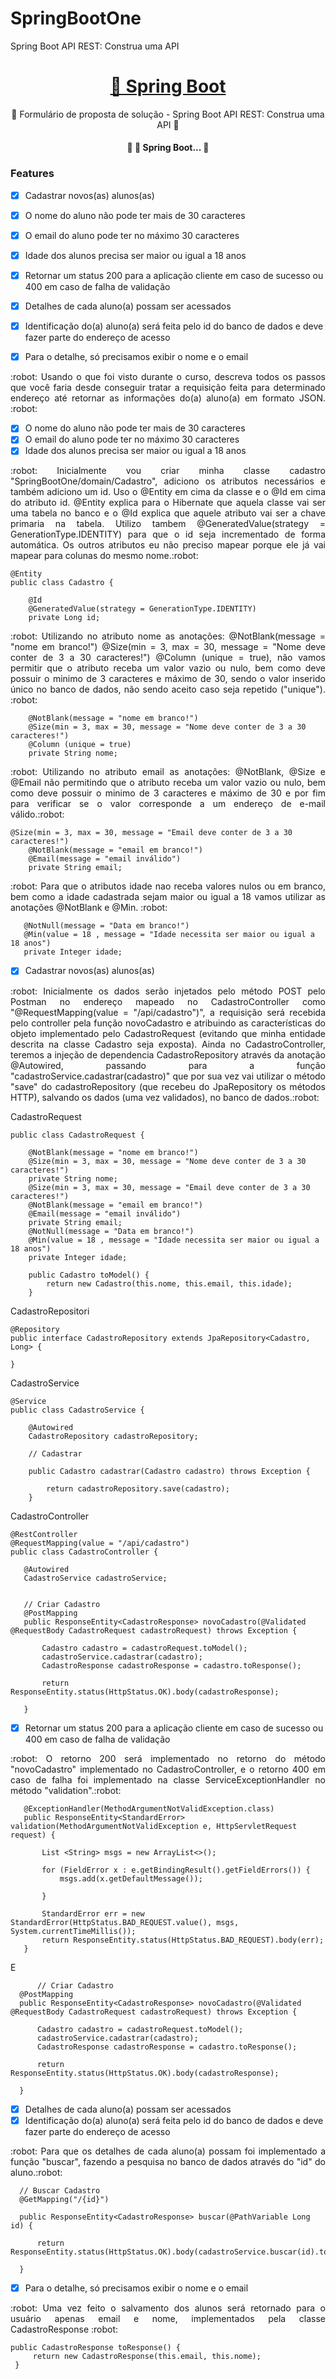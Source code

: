 # SpringBootOne
Spring Boot API REST: Construa uma API

<h1 align="center">
    <a href="https://www.java.com/pt-BR/">🔗 Spring Boot </a>
</h1>
<p align="center">🚀 Formulário de proposta de solução - Spring Boot API REST: Construa uma API 🚀 </p>

<h4 align="center"> 
	🚧  🚀 Spring Boot...  🚧
</h4>

### Features

- [x] Cadastrar novos(as) alunos(as)
- [x] O nome do aluno não pode ter mais de 30 caracteres
- [x] O email do aluno pode ter no máximo 30 caracteres
- [x] Idade dos alunos precisa ser maior ou igual a 18 anos
- [x] Retornar um status 200 para a aplicação cliente em caso de sucesso ou 400 em caso de falha de validação
- [x] Detalhes de cada aluno(a) possam ser acessados
- [x] Identificação do(a) aluno(a) será feita pelo id do banco de dados e deve fazer parte do endereço de acesso
- [x] Para o detalhe, só precisamos exibir o nome e o email


<p align="justify"> :robot: Usando o que foi visto durante o curso,  descreva todos os passos que você faria desde conseguir tratar a requisição feita para determinado endereço até retornar as informações do(a) aluno(a) em formato JSON.  :robot: </p>

- [x] O nome do aluno não pode ter mais de 30 caracteres
- [x] O email do aluno pode ter no máximo 30 caracteres
- [x] Idade dos alunos precisa ser maior ou igual a 18 anos

<p align="justify"> :robot: Inicialmente vou criar minha classe cadastro "SpringBootOne/domain/Cadastro", adiciono os atributos necessários e também adiciono um id. Uso o @Entity em cima da classe e o @Id em cima do atributo id. @Entity explica para o Hibernate que aquela classe vai ser uma tabela no banco e o @Id explica que aquele atributo vai ser a chave primaria na tabela. Utilizo tambem @GeneratedValue(strategy = GenerationType.IDENTITY) para que o id seja incrementado de forma automática. Os outros atributos eu não preciso mapear porque ele já vai mapear para colunas do mesmo nome.:robot: </p>

```
@Entity
public class Cadastro {

	@Id
	@GeneratedValue(strategy = GenerationType.IDENTITY)
	private Long id;
```
  

<p align="justify"> :robot: Utilizando no atributo nome as anotações: @NotBlank(message = "nome em branco!") 	@Size(min = 3, max = 30, message = "Nome deve conter de 3 a 30 caracteres!") 	@Column (unique = true), não vamos permitir que o atributo receba um valor vazio ou nulo, bem como deve possuir o minimo de 3 caracteres e máximo de 30, sendo o valor inserido único no banco de dados, não sendo aceito caso seja repetido ("unique"). :robot: </p>

```
	@NotBlank(message = "nome em branco!")
	@Size(min = 3, max = 30, message = "Nome deve conter de 3 a 30 caracteres!")
	@Column (unique = true) 
	private String nome;
```

<p align="justify"> :robot: Utilizando no atributo email as anotações: @NotBlank, @Size e @Email não permitindo que o atributo receba um valor vazio ou nulo, bem como deve possuir o minimo de 3 caracteres e máximo de 30 e por fim para verificar se o valor corresponde a um endereço de e-mail válido.:robot: </p>

```
@Size(min = 3, max = 30, message = "Email deve conter de 3 a 30 caracteres!")
	@NotBlank(message = "email em branco!")
	@Email(message = "email inválido")
	private String email;
 ```

<p align="justify"> :robot: Para que o atributos idade nao receba valores nulos ou em branco, bem como a  idade cadastrada sejam maior ou igual a 18 vamos utilizar as anotações @NotBlank e @Min. :robot: </p>

 ```
	@NotNull(message = "Data em branco!")
	@Min(value = 18 , message = "Idade necessita ser maior ou igual a 18 anos")
	private Integer idade;
 ```
 
 - [x] Cadastrar novos(as) alunos(as)
 
<p align="justify"> :robot: Inicialmente os dados serão injetados pelo método POST pelo Postman no endereço mapeado no CadastroController como "@RequestMapping(value = "/api/cadastro")", a requisição será recebida pelo controller pela função novoCadastro e atribuindo as características do objeto implementado pelo CadastroRequest (evitando que minha entidade descrita na classe Cadastro seja exposta). Ainda no CadastroController, teremos a injeção de dependencia CadastroRepository através da anotação @Autowired, passando para a função "cadastroService.cadastrar(cadastro)" que por sua vez vai utilizar o método "save" do cadastroRepository (que recebeu do JpaRepository os métodos HTTP), salvando os dados (uma vez validados), no banco de dados.:robot: </p>


CadastroRequest
```
public class CadastroRequest {
	
	@NotBlank(message = "nome em branco!")
	@Size(min = 3, max = 30, message = "Nome deve conter de 3 a 30 caracteres!")
	private String nome;
	@Size(min = 3, max = 30, message = "Email deve conter de 3 a 30 caracteres!")
	@NotBlank(message = "email em branco!")
	@Email(message = "email inválido")
	private String email;
	@NotNull(message = "Data em branco!")
	@Min(value = 18 , message = "Idade necessita ser maior ou igual a 18 anos")
	private Integer idade;
	
	public Cadastro toModel() {
		return new Cadastro(this.nome, this.email, this.idade);
	}
```

CadastroRepositori

```
@Repository
public interface CadastroRepository extends JpaRepository<Cadastro, Long> {

}
```
CadastroService
```
@Service
public class CadastroService {

	@Autowired
	CadastroRepository cadastroRepository;

	// Cadastrar

	public Cadastro cadastrar(Cadastro cadastro) throws Exception {

		return cadastroRepository.save(cadastro);
	}
 ```
 
 CadastroController

 ```
@RestController
@RequestMapping(value = "/api/cadastro")
public class CadastroController {

	@Autowired
	CadastroService cadastroService;
	

	// Criar Cadastro
	@PostMapping
	public ResponseEntity<CadastroResponse> novoCadastro(@Validated  @RequestBody CadastroRequest cadastroRequest) throws Exception {

		Cadastro cadastro = cadastroRequest.toModel();
		cadastroService.cadastrar(cadastro);
		CadastroResponse cadastroResponse = cadastro.toResponse();
		
		return ResponseEntity.status(HttpStatus.OK).body(cadastroResponse);
		
	}
 ```
 
 - [x] Retornar um status 200 para a aplicação cliente em caso de sucesso ou 400 em caso de falha de validação

<p align="justify"> :robot: O retorno 200 será implementado no retorno do método "novoCadastro" implementado no CadastroController, e o retorno 400 em caso de falha foi implementado na classe ServiceExceptionHandler no método "validation".:robot: </p>

 ```
    @ExceptionHandler(MethodArgumentNotValidException.class)
    public ResponseEntity<StandardError> validation(MethodArgumentNotValidException e, HttpServletRequest request) {
    	
    	List <String> msgs = new ArrayList<>();
    	
    	for (FieldError x : e.getBindingResult().getFieldErrors()) {
            msgs.add(x.getDefaultMessage());            
    		
        }
    	
        StandardError err = new StandardError(HttpStatus.BAD_REQUEST.value(), msgs, System.currentTimeMillis());
        return ResponseEntity.status(HttpStatus.BAD_REQUEST).body(err);
    }
 ```
 E
 
  ```     
    	// Criar Cadastro
	@PostMapping
	public ResponseEntity<CadastroResponse> novoCadastro(@Validated  @RequestBody CadastroRequest cadastroRequest) throws Exception {

		Cadastro cadastro = cadastroRequest.toModel();
		cadastroService.cadastrar(cadastro);
		CadastroResponse cadastroResponse = cadastro.toResponse();
		
		return ResponseEntity.status(HttpStatus.OK).body(cadastroResponse);
		
	}
  ``` 
  
- [x] Detalhes de cada aluno(a) possam ser acessados
- [x] Identificação do(a) aluno(a) será feita pelo id do banco de dados e deve fazer parte do endereço de acesso

<p align="justify"> :robot: Para que os detalhes de cada aluno(a) possam foi implementado a função "buscar", fazendo a pesquisa no banco de dados através do "id" do aluno.:robot: </p>

  ``` 
	// Buscar Cadastro
	@GetMapping("/{id}")

	public ResponseEntity<CadastroResponse> buscar(@PathVariable Long id) {

		return ResponseEntity.status(HttpStatus.OK).body(cadastroService.buscar(id).toResponse());

	}
  ``` 
  
  - [x] Para o detalhe, só precisamos exibir o nome e o email
  
  <p align="justify"> :robot: Uma vez feito o salvamento dos alunos será retornado para o usuário apenas email e nome, implementados pela classe CadastroResponse :robot: </p>
 
   ``` 
 public CadastroResponse toResponse() {
		return new CadastroResponse(this.email, this.nome);
	}
	
  ``` 
